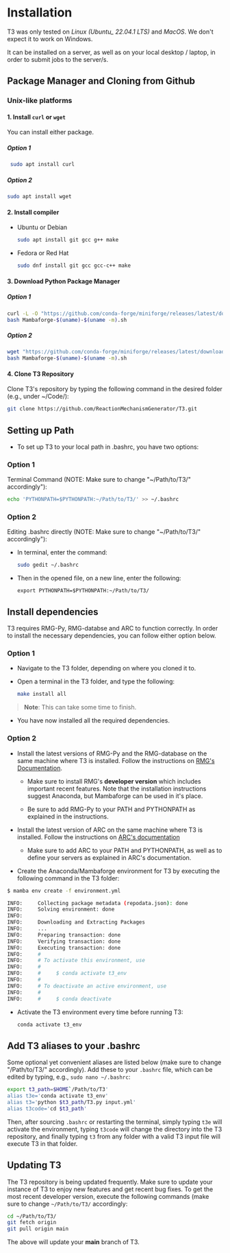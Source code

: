 # Installation

T3 was only tested on *Linux (Ubuntu_ 22.04.1 LTS)* and *MacOS*.
We don't expect it to work on Windows.

It can be installed on a server, as well as on your local desktop / laptop, in order to submit jobs to the server/s.

## Package Manager and Cloning from Github

### Unix-like platforms

#### 1. Install `curl` or `wget`

You can install either package.

##### *Option 1*

  ``` bash
   sudo apt install curl
  ```

##### *Option 2*

  ``` bash
  sudo apt install wget
  ```

#### 2. Install compiler

- Ubuntu or Debian

    ``` bash
    sudo apt install git gcc g++ make
    ```

- Fedora or Red Hat

    ``` bash
    sudo dnf install git gcc gcc-c++ make
    ```

#### 3. Download Python Package Manager

##### *Option 1*

``` bash
curl -L -O "https://github.com/conda-forge/miniforge/releases/latest/download/Mambaforge-$(uname)-$(uname -m).sh"
bash Mambaforge-$(uname)-$(uname -m).sh
```

##### *Option 2*

``` bash
wget "https://github.com/conda-forge/miniforge/releases/latest/download/Mambaforge-$(uname)-$(uname -m).sh"
bash Mambaforge-$(uname)-$(uname -m).sh
```

#### 4. Clone T3 Repository

Clone T3's repository by typing the following command in the desired folder (e.g., under ~/Code/):

``` bash
git clone https://github.com/ReactionMechanismGenerator/T3.git
```

## Setting up Path

- To set up T3 to your local path in .bashrc, you have two options:

### Option 1

Terminal Command (NOTE: Make sure to change "~/Path/to/T3/" accordingly"):

  ``` bash
  echo 'PYTHONPATH=$PYTHONPATH:~/Path/to/T3/' >> ~/.bashrc
  ```

### Option 2

Editing .bashrc directly (NOTE: Make sure to change "~/Path/to/T3/" accordingly"):

- In terminal, enter the command:

  ``` bash
  sudo gedit ~/.bashrc
  ```

- Then in the opened file, on a new line, enter the following:

  ``` text
  export PYTHONPATH=$PYTHONPATH:~/Path/to/T3/
  ```

## Install dependencies

T3 requires RMG-Py, RMG-databse and ARC to function correctly. In order to install the necessary dependencies, you can follow either option below.

### Option 1

- Navigate to the T3 folder, depending on where you cloned it to.

- Open a terminal in the T3 folder, and type the following:

  ``` bash
  make install all
  ```

 > **Note**: This can take some time to finish.

- You have now installed all the required dependencies.

### Option 2

- Install the latest versions of RMG-Py and the RMG-database on the same machine where T3 is installed. Follow the instructions on [RMG's Documentation](http://reactionmechanismgenerator.github.io/RMG-Py/users/rmg/installation/anacondaDeveloper.html).
  - Make sure to install RMG's **developer version** which includes important recent features. Note that the installation instructions suggest Anaconda, but Mambaforge can be used in it's place.

  - Be sure to add RMG-Py to your PATH and PYTHONPATH as explained in the instructions.

- Install the latest version of ARC on the same machine where T3 is installed.
  Follow the instructions on [ARC's documentation](https://reactionmechanismgenerator.github.io/ARC/installation.html)

  - Make sure to add ARC to your PATH and PYTHONPATH, as well as to define your servers as explained in ARC's documentation.
  
- Create the Anaconda/Mambaforge environment for T3 by executing the following command in the T3 folder:

```bash
$ mamba env create -f environment.yml

INFO:     Collecting package metadata (repodata.json): done
INFO:     Solving environment: done
INFO:     
INFO:     Downloading and Extracting Packages
INFO:     ...
INFO:     Preparing transaction: done
INFO:     Verifying transaction: done
INFO:     Executing transaction: done
INFO:     #
INFO:     # To activate this environment, use
INFO:     #
INFO:     #     $ conda activate t3_env
INFO:     #
INFO:     # To deactivate an active environment, use
INFO:     #
INFO:     #     $ conda deactivate
```

- Activate the T3 environment every time before running T3:

  ``` bash
  conda activate t3_env
  ```

## Add T3 aliases to your .bashrc

Some optional yet convenient aliases are listed below
(make sure to change "/Path/to/T3/" accordingly).
Add these to your ``.bashrc`` file, which can be edited by typing, e.g., ``sudo nano ~/.bashrc``:

```bash
export t3_path=$HOME`/Path/to/T3'
alias t3e='conda activate t3_env'
alias t3='python $t3_path/T3.py input.yml'
alias t3code='cd $t3_path'
```

Then, after sourcing ``.bashrc`` or restarting the terminal,
simply typing ``t3e`` will activate the environment,
typing ``t3code`` will change the directory into the T3 repository,
and finally typing ``t3`` from any folder with
a valid T3 input file will execute T3 in that folder.

## Updating T3

The T3 repository is being updated frequently.
Make sure to update your instance of T3 to enjoy new features
and get recent bug fixes. To get the most recent developer version,
execute the following commands (make sure to change ```~/Path/to/T3/``` accordingly:

``` bash
cd ~/Path/to/T3/
git fetch origin
git pull origin main
```

The above will update your **main** branch of T3.
